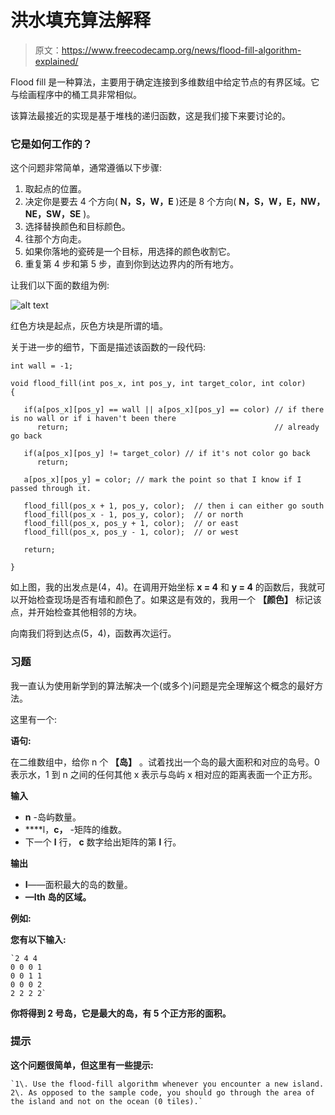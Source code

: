 # 洪水填充算法解释

> 原文：<https://www.freecodecamp.org/news/flood-fill-algorithm-explained/>

Flood fill 是一种算法，主要用于确定连接到多维数组中给定节点的有界区域。它与绘画程序中的桶工具非常相似。

该算法最接近的实现是基于堆栈的递归函数，这是我们接下来要讨论的。

### 它是如何工作的？

这个问题非常简单，通常遵循以下步骤:

1.  取起点的位置。
2.  决定你是要去 4 个方向( ****N，S，W，E**** )还是 8 个方向( ****N，S，W，E，NW，NE，SW，SE**** )。
3.  选择替换颜色和目标颜色。
4.  往那个方向走。
5.  如果你落地的瓷砖是一个目标，用选择的颜色收割它。
6.  重复第 4 步和第 5 步，直到你到达边界内的所有地方。

让我们以下面的数组为例:

![alt text](img/ec2a3c43eee21c5be79cb21b15628198.png)

红色方块是起点，灰色方块是所谓的墙。

关于进一步的细节，下面是描述该函数的一段代码:

```
int wall = -1;

void flood_fill(int pos_x, int pos_y, int target_color, int color)
{

   if(a[pos_x][pos_y] == wall || a[pos_x][pos_y] == color) // if there is no wall or if i haven't been there
      return;                                              // already go back

   if(a[pos_x][pos_y] != target_color) // if it's not color go back
      return;

   a[pos_x][pos_y] = color; // mark the point so that I know if I passed through it. 

   flood_fill(pos_x + 1, pos_y, color);  // then i can either go south
   flood_fill(pos_x - 1, pos_y, color);  // or north
   flood_fill(pos_x, pos_y + 1, color);  // or east
   flood_fill(pos_x, pos_y - 1, color);  // or west

   return;

}
```

如上图，我的出发点是(4，4)。在调用开始坐标 ****x = 4**** 和 ****y = 4**** 的函数后，我就可以开始检查现场是否有墙和颜色了。如果这是有效的，我用一个 ****【颜色】**** 标记该点，并开始检查其他相邻的方块。

向南我们将到达点(5，4)，函数再次运行。

### **习题**

我一直认为使用新学到的算法解决一个(或多个)问题是完全理解这个概念的最好方法。

这里有一个:

****语句:****

在二维数组中，给你 n 个 ****【岛】**** 。试着找出一个岛的最大面积和对应的岛号。0 表示水，1 到 n 之间的任何其他 x 表示与岛屿 x 相对应的距离表面一个正方形。

****输入****

*   ****n**** -岛屿数量。
*   ****l，**c，** -矩阵的维数。
*   下一个 ****l**** 行， ****c**** 数字给出矩阵的第 ****l**** 行。

****输出****

*   ****I****——面积最大的岛的数量。
*   **—****I****th 岛的区域。**

******例如:******

**您有以下输入:**

```
`2 4 4
0 0 0 1
0 0 1 1
0 0 0 2
2 2 2 2`
```

**你将得到 2 号岛，它是最大的岛，有 5 个正方形的面积。**

### ****提示****

**这个问题很简单，但这里有一些提示:**

```
`1\. Use the flood-fill algorithm whenever you encounter a new island.
2\. As opposed to the sample code, you should go through the area of the island and not on the ocean (0 tiles).`
```